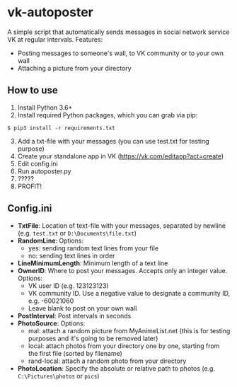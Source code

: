 # vk-autoposter
A simple script that automatically sends messages in social network service VK at regular intervals.
Features:
- Posting messages to someone's wall, to VK community or to your own wall
- Attaching a picture from your directory

## How to use
1. Install Python 3.6+
2. Install required Python packages, which you can grab via pip:

`$ pip3 install -r requirements.txt`

3. Add a txt-file with your messages (you can use test.txt for testing purpose)
4. Create your standalone app in VK (https://vk.com/editapp?act=create)
5. Edit config.ini
6. Run autoposter.py
7. ?????
8. PROFIT!

## Config.ini
- **TxtFile**: Location of text-file with your messages, separated by newline (e.g. `test.txt` or `D:\Documents\file.txt`)
- **RandomLine**: Options:
  - yes: sending random text lines from your file
  - no: sending text lines in order
- **LineMinimumLength**: Minimum length of a text line
- **OwnerID**: Where to post your messages. Accepts only an integer value. Options:
  - VK user ID (e.g. 123123123)
  - VK community ID. Use a negative value to designate a community ID, e.g. -60021060
  - Leave blank to post on your own wall
- **PostInterval**: Post intervals in seconds
- **PhotoSource**: Options:
  - mal: attach a random picture from MyAnimeList.net (this is for testing purposes and it's going to be removed later)
  - local: attach photos from your directory one by one, starting from the first file (sorted by filename)
  - rand-local: attach a random photo from your directory
- **PhotoLocation**: Specify the absolute or relative path to photos (e.g. `C:\Pictures\photos` or `pics`)
